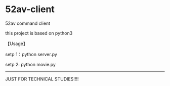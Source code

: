 # 52av-client
52av  command client

this project is based on python3  

【Usage】


setp 1：python server.py

setp 2: python movie.py

************
JUST FOR TECHNICAL STUDIES!!!!



